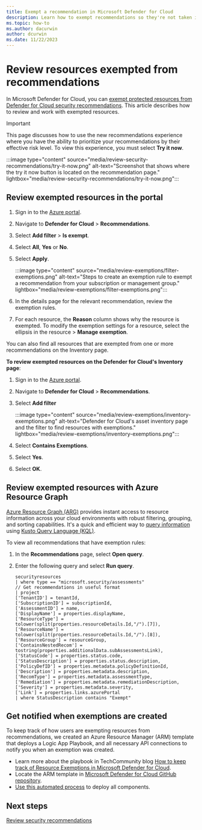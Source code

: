 ```yaml
---
title: Exempt a recommendation in Microsoft Defender for Cloud
description: Learn how to exempt recommendations so they're not taken into account in Microsoft Defender for Cloud.
ms.topic: how-to
ms.author: dacurwin
author: dcurwin
ms.date: 11/22/2023
---
```


# Review resources exempted from recommendations

In Microsoft Defender for Cloud, you can [exempt protected resources from Defender for Cloud security recommendations](exempt-resource.md). This article describes how to review and work with exempted resources.

> [!IMPORTANT]
> This page discusses how to use the new recommendations experience where you have the ability to prioritize your recommendations by their effective risk level. To view this experience, you must select **Try it now**.
>
> :::image type="content" source="media/review-security-recommendations/try-it-now.png" alt-text="Screenshot that shows where the try it now button is located on the recommendation page." lightbox="media/review-security-recommendations/try-it-now.png":::

## Review exempted resources in the portal

1. Sign in to the [Azure portal](https://portal.azure.com/).

1. Navigate to **Defender for Cloud** > **Recommendations**.

1. Select **Add filter** > **Is exempt**.

1. Select **All**, **Yes** or **No**.

1. Select **Apply**.

    :::image type="content" source="media/review-exemptions/filter-exemptions.png" alt-text="Steps to create an exemption rule to exempt a recommendation from your subscription or management group."  lightbox="media/review-exemptions/filter-exemptions.png":::

1. In the details page for the relevant recommendation, review the exemption rules.

1. For each resource, the **Reason** column shows why the resource is exempted. To modify the exemption settings for a resource, select the ellipsis in the resource > **Manage exemption**.

You can also find all resources that are exempted from one or more recommendations on the Inventory page.

**To review exempted resources on the Defender for Cloud's Inventory page**:

1. Sign in to the [Azure portal](https://portal.azure.com/).

1. Navigate to **Defender for Cloud** > **Recommendations**.

1. Select **Add filter**

    :::image type="content" source="media/review-exemptions/inventory-exemptions.png" alt-text="Defender for Cloud's asset inventory page and the filter to find resources with exemptions."  lightbox="media/review-exemptions/inventory-exemptions.png":::

1. Select **Contains Exemptions**.

1. Select **Yes**.

1. Select **OK**.

## Review exempted resources with Azure Resource Graph

[Azure Resource Graph (ARG)](../governance/resource-graph/index.yml) provides instant access to resource information across your cloud environments with robust filtering, grouping, and sorting capabilities. It's a quick and efficient way to [query information](../governance/resource-graph/first-query-portal.md) using  [Kusto Query Language (KQL)](/azure/data-explorer/kusto/query/).

To view all recommendations that have exemption rules:

1. In the **Recommendations** page, select **Open query**.
1. Enter the following query and select **Run query**.

    ```kusto
    securityresources
    | where type == "microsoft.security/assessments"
    // Get recommendations in useful format
    | project
    ['TenantID'] = tenantId,
    ['SubscriptionID'] = subscriptionId,
    ['AssessmentID'] = name,
    ['DisplayName'] = properties.displayName,
    ['ResourceType'] = tolower(split(properties.resourceDetails.Id,"/").[7]),
    ['ResourceName'] = tolower(split(properties.resourceDetails.Id,"/").[8]),
    ['ResourceGroup'] = resourceGroup,
    ['ContainsNestedRecom'] = tostring(properties.additionalData.subAssessmentsLink),
    ['StatusCode'] = properties.status.code,
    ['StatusDescription'] = properties.status.description,
    ['PolicyDefID'] = properties.metadata.policyDefinitionId,
    ['Description'] = properties.metadata.description,
    ['RecomType'] = properties.metadata.assessmentType,
    ['Remediation'] = properties.metadata.remediationDescription,
    ['Severity'] = properties.metadata.severity,
    ['Link'] = properties.links.azurePortal
    | where StatusDescription contains "Exempt"    
    ```

## Get notified when exemptions are created

To keep track of how users are exempting resources from recommendations, we created an Azure Resource Manager (ARM) template that deploys a Logic App Playbook, and all necessary API connections to notify you when an exemption was created.

- Learn more about the playbook in TechCommunity blog [How to keep track of Resource Exemptions in Microsoft Defender for Cloud](https://techcommunity.microsoft.com/t5/azure-security-center/how-to-keep-track-of-resource-exemptions-in-azure-security/ba-p/1770580).
- Locate the ARM template in [Microsoft Defender for Cloud GitHub repository](https://github.com/Azure/Azure-Security-Center/tree/master/Workflow%20automation/Notify-ResourceExemption).
- [Use this automated process](https://portal.azure.com/#create/Microsoft.Template/uri/https%3A%2F%2Fraw.githubusercontent.com%2FAzure%2FAzure-Security-Center%2Fmaster%2FWorkflow%2520automation%2FNotify-ResourceExemption%2Fazuredeploy.json) to deploy all components.

## Next steps

[Review security recommendations](review-security-recommendations.md)
